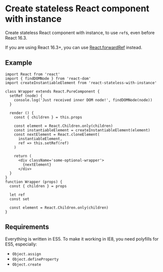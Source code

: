 # Create stateless React component with instance

Create stateless React component with instance, to use `ref`s, even before React 16.3.

If you are using React 16.3+, you can use [React.forwardRef](https://reactjs.org/docs/forwarding-refs.html) instead.

## Example

```
import React from 'react'
import { findDOMNode } from 'react-dom'
import createInstantiableElement from 'react-stateless-with-instance'

class Wrapper extends React.PureComponent {
  setRef (node) {
    console.log('Just received inner DOM node!', findDOMNode(node))
  }

  render () {
    const { children } = this.props

    const element = React.Children.only(children)
    const instantiableElement = createInstantiableElement(element)
    const nextElement = React.cloneElement(
      instantiableElement,
      ref => this.setRef(ref)
    )

    return (
      <div className='some-optional-wrapper'>
        {nextElement}
      </div>
  }
}
function Wrapper (props) {
  const { children } = props

  let ref
  const set

  const element = React.Children.only(children)
}
```

## Requirements

Everything is written in ES5. To make it working in IE8, you need polyfills for ES5, especially:

- `Object.assign`
- `Object.defineProperty`
- `Object.create`
